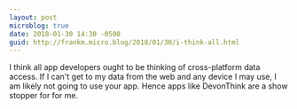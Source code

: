```yaml
---
layout: post
microblog: true
date: 2018-01-30 14:30 -0500
guid: http://frankm.micro.blog/2018/01/30/i-think-all.html
---
```

I think all app developers ought to be thinking of cross-platform data access. If I can't get to my data from the web and any device I may use, I am likely not going to use your app. Hence apps like DevonThink are a show stopper for for me. 
